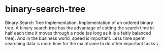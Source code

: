 # binary-search-tree
Binary Search Tree Implementation. Implementation of an ordered binary tree. A binary search tree has the advantage of cutting the search time in half each time it moves through a node (as long as it is a fairly balanced tree). And in the business world, speed is important. Less time spent searching data is more time for the mainframe to do other important tasks.\
